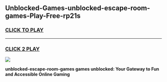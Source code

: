 
## Unblocked-Games-unblocked-escape-room-games-Play-Free-rp21s
<h3>
<a href="https://premium76.site?title=unblocked-escape-room-games&ref=09A">CLICK TO PLAY</a></h3>
<hr>

<h3>
<a href="https://premium76.site?title=unblocked-escape-room-games&ref=09A">CLICK 2 PLAY</a>
  
</h3>

<a href="https://premium76.site?title=unblocked-escape-room-games&ref=09A"><img src="https://clearcache.store/games.png"></a>


**unblocked-escape-room-games games unblocked: Your Gateway to Fun and Accessible Online Gaming**
